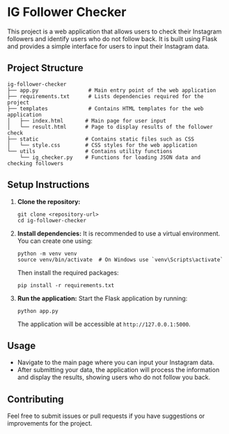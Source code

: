 # IG Follower Checker

This project is a web application that allows users to check their Instagram followers and identify users who do not follow back. It is built using Flask and provides a simple interface for users to input their Instagram data.

## Project Structure

```
ig-follower-checker
├── app.py                # Main entry point of the web application
├── requirements.txt      # Lists dependencies required for the project
├── templates             # Contains HTML templates for the web application
│   ├── index.html       # Main page for user input
│   └── result.html      # Page to display results of the follower check
├── static               # Contains static files such as CSS
│   └── style.css        # CSS styles for the web application
└── utils                # Contains utility functions
    └── ig_checker.py    # Functions for loading JSON data and checking followers
```

## Setup Instructions

1. **Clone the repository:**
   ```
   git clone <repository-url>
   cd ig-follower-checker
   ```

2. **Install dependencies:**
   It is recommended to use a virtual environment. You can create one using:
   ```
   python -m venv venv
   source venv/bin/activate  # On Windows use `venv\Scripts\activate`
   ```
   Then install the required packages:
   ```
   pip install -r requirements.txt
   ```

3. **Run the application:**
   Start the Flask application by running:
   ```
   python app.py
   ```
   The application will be accessible at `http://127.0.0.1:5000`.

## Usage

- Navigate to the main page where you can input your Instagram data.
- After submitting your data, the application will process the information and display the results, showing users who do not follow you back.

## Contributing

Feel free to submit issues or pull requests if you have suggestions or improvements for the project.